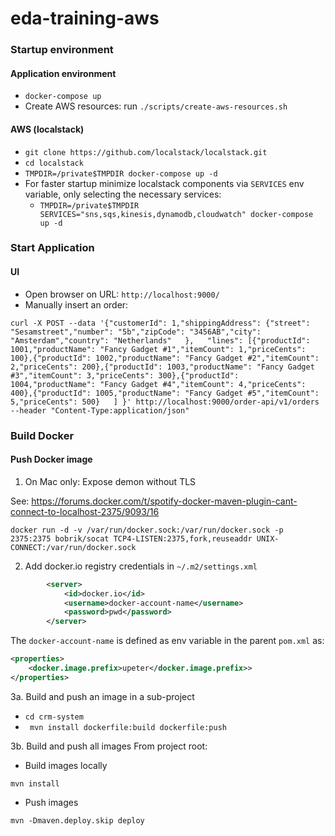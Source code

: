 # eda-training-aws

### Startup environment
#### Application environment
- `docker-compose up`
- Create AWS resources: run `./scripts/create-aws-resources.sh`

#### AWS (localstack)
- `git clone https://github.com/localstack/localstack.git`
- `cd localstack`
- `TMPDIR=/private$TMPDIR docker-compose up -d`
- For faster startup minimize localstack components via `SERVICES` env variable, only selecting the necessary services:
    - `TMPDIR=/private$TMPDIR SERVICES="sns,sqs,kinesis,dynamodb,cloudwatch" docker-compose up -d`



### Start Application
#### UI
- Open browser on URL: `http://localhost:9000/`
- Manually insert an order: 
```
curl -X POST --data '{"customerId": 1,"shippingAddress": {"street": "Sesamstreet","number": "5b","zipCode": "3456AB","city": "Amsterdam","country": "Netherlands"   },   "lines": [{"productId": 1001,"productName": "Fancy Gadget #1","itemCount": 1,"priceCents": 100},{"productId": 1002,"productName": "Fancy Gadget #2","itemCount": 2,"priceCents": 200},{"productId": 1003,"productName": "Fancy Gadget #3","itemCount": 3,"priceCents": 300},{"productId": 1004,"productName": "Fancy Gadget #4","itemCount": 4,"priceCents": 400},{"productId": 1005,"productName": "Fancy Gadget #5","itemCount": 5,"priceCents": 500}   ] }' http://localhost:9000/order-api/v1/orders --header "Content-Type:application/json"
```


 
### Build Docker
#### Push Docker image 

1. On Mac only: Expose demon without TLS

See: https://forums.docker.com/t/spotify-docker-maven-plugin-cant-connect-to-localhost-2375/9093/16
```
docker run -d -v /var/run/docker.sock:/var/run/docker.sock -p 2375:2375 bobrik/socat TCP4-LISTEN:2375,fork,reuseaddr UNIX-CONNECT:/var/run/docker.sock
```

2. Add docker.io registry credentials in `~/.m2/settings.xml`
```xml
        <server>
            <id>docker.io</id>
            <username>docker-account-name</username>
            <password>pwd</password>
        </server>
```
The `docker-account-name` is defined as env variable in the parent `pom.xml` as:
```xml
<properties>
    <docker.image.prefix>upeter</docker.image.prefix>>
</properties>

```

3a. Build and push an image in a sub-project
- `cd crm-system`
- ` mvn install dockerfile:build dockerfile:push`

3b. Build and push all images
From project root:
- Build images locally
```properties
mvn install
```

- Push images
```properties
mvn -Dmaven.deploy.skip deploy
```

